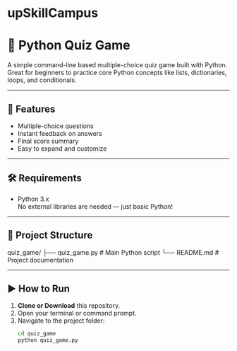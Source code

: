 # upSkillCampus

# 🧠 Python Quiz Game

A simple command-line based multiple-choice quiz game built with Python. Great for beginners to practice core Python concepts like lists, dictionaries, loops, and conditionals.

---

## 🚀 Features

- Multiple-choice questions
- Instant feedback on answers
- Final score summary
- Easy to expand and customize

---

## 🛠 Requirements

- Python 3.x  
No external libraries are needed — just basic Python!

---

## 📂 Project Structure
 quiz_game/
├── quiz_game.py # Main Python script
└── README.md # Project documentation

---

## ▶️ How to Run

1. **Clone or Download** this repository.
2. Open your terminal or command prompt.
3. Navigate to the project folder:
   ```bash
   cd quiz_game
   python quiz_game.py
   


